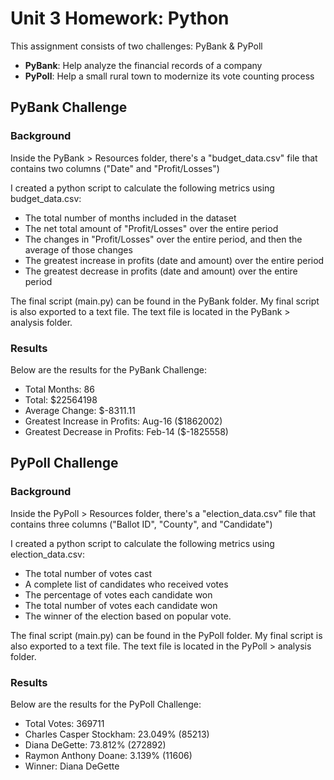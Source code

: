 # Unit 3 Homework: Python
This assignment consists of two challenges: PyBank & PyPoll
- **PyBank**: Help analyze the financial records of a company
- **PyPoll**: Help a small rural town to modernize its vote counting process

## PyBank Challenge

### Background 
Inside the PyBank > Resources folder, there's a "budget_data.csv" file that contains two columns ("Date" and "Profit/Losses")

I created a python script to calculate the following metrics using budget_data.csv:
- The total number of months included in the dataset
- The net total amount of "Profit/Losses" over the entire period
- The changes in "Profit/Losses" over the entire period, and then the average of those changes
- The greatest increase in profits (date and amount) over the entire period
- The greatest decrease in profits (date and amount) over the entire period

The final script (main.py) can be found in the PyBank folder. My final script is also exported to a text file. The text file is located in the PyBank > analysis folder.

### Results
Below are the results for the PyBank Challenge:
- Total Months: 86
- Total: $22564198
- Average Change: $-8311.11
- Greatest Increase in Profits: Aug-16 ($1862002)
- Greatest Decrease in Profits: Feb-14 ($-1825558)

## PyPoll Challenge

### Background 
Inside the PyPoll > Resources folder, there's a "election_data.csv" file that contains three columns ("Ballot ID", "County", and "Candidate")

I created a python script to calculate the following metrics using election_data.csv:
- The total number of votes cast
- A complete list of candidates who received votes
- The percentage of votes each candidate won
- The total number of votes each candidate won
- The winner of the election based on popular vote.

The final script (main.py) can be found in the PyPoll folder. My final script is also exported to a text file. The text file is located in the PyPoll > analysis folder.

### Results
Below are the results for the PyPoll Challenge:
- Total Votes: 369711
- Charles Casper Stockham: 23.049% (85213)
- Diana DeGette: 73.812% (272892)
- Raymon Anthony Doane: 3.139% (11606)
- Winner: Diana DeGette




